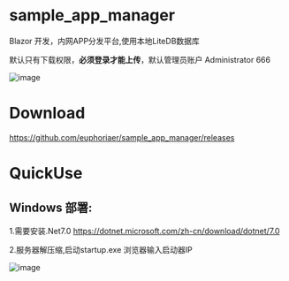# sample_app_manager
Blazor 开发，内网APP分发平台,使用本地LiteDB数据库

默认只有下载权限，**必须登录才能上传**，默认管理员账户 Administrator 666

![image](https://user-images.githubusercontent.com/48428549/234484719-78c7b9a2-6ab7-450f-991c-66b09a599310.png)

# Download 
https://github.com/euphoriaer/sample_app_manager/releases

# QuickUse

## Windows 部署:


1.需要安装.Net7.0 https://dotnet.microsoft.com/zh-cn/download/dotnet/7.0

2.服务器解压缩,启动startup.exe 浏览器输入启动器IP

![image](https://github.com/euphoriaer/sample_app_manager/assets/48428549/5347247d-1ca2-4961-8fc9-48ddccf8ae4e)



